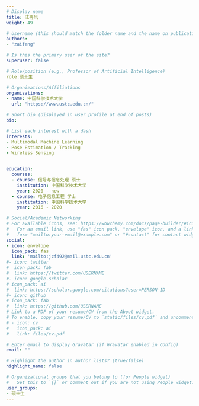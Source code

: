 ```yaml
---
# Display name
title: 江再风
weight: 49

# Username (this should match the folder name and the name on publications)
authors:
- "zaifeng"

# Is this the primary user of the site?
superuser: false

# Role/position (e.g., Professor of Artificial Intelligence)
role:硕士生

# Organizations/Affiliations
organizations:
- name: 中国科学技术大学
  url: "https://www.ustc.edu.cn/"

# Short bio (displayed in user profile at end of posts)
bio: 

# List each interest with a dash
interests:
- Multimodal Machine Learning
- Pose Estimation / Tracking
- Wireless Sensing


education:
  courses:
  - course: 信号与信息处理 硕士
    institution: 中国科学技术大学
    year: 2020 - now
  - course: 电子信息工程 学士
    institution: 中国科学技术大学
    year: 2016 - 2020

# Social/Academic Networking
# For available icons, see: https://wowchemy.com/docs/page-builder/#icons
#   For an email link, use "fas" icon pack, "envelope" icon, and a link in the
#   form "mailto:your-email@example.com" or "#contact" for contact widget.
social:
- icon: envelope
  icon_pack: fas
  link: 'mailto:jzf492@mail.ustc.edu.cn' 
#- icon: twitter
#  icon_pack: fab
#  link: https://twitter.com/USERNAME
#- icon: google-scholar
# icon_pack: ai
#  link: https://scholar.google.com/citations?user=PERSON-ID
#- icon: github
# icon_pack: fab
#  link: https://github.com/USERNAME
# Link to a PDF of your resume/CV from the About widget.
# To enable, copy your resume/CV to `static/files/cv.pdf` and uncomment the lines below.
# - icon: cv
#   icon_pack: ai
#   link: files/cv.pdf

# Enter email to display Gravatar (if Gravatar enabled in Config)
email: ""

# Highlight the author in author lists? (true/false)
highlight_name: false

# Organizational groups that you belong to (for People widget)
#   Set this to `[]` or comment out if you are not using People widget.
user_groups:
- 硕士生
---
```

